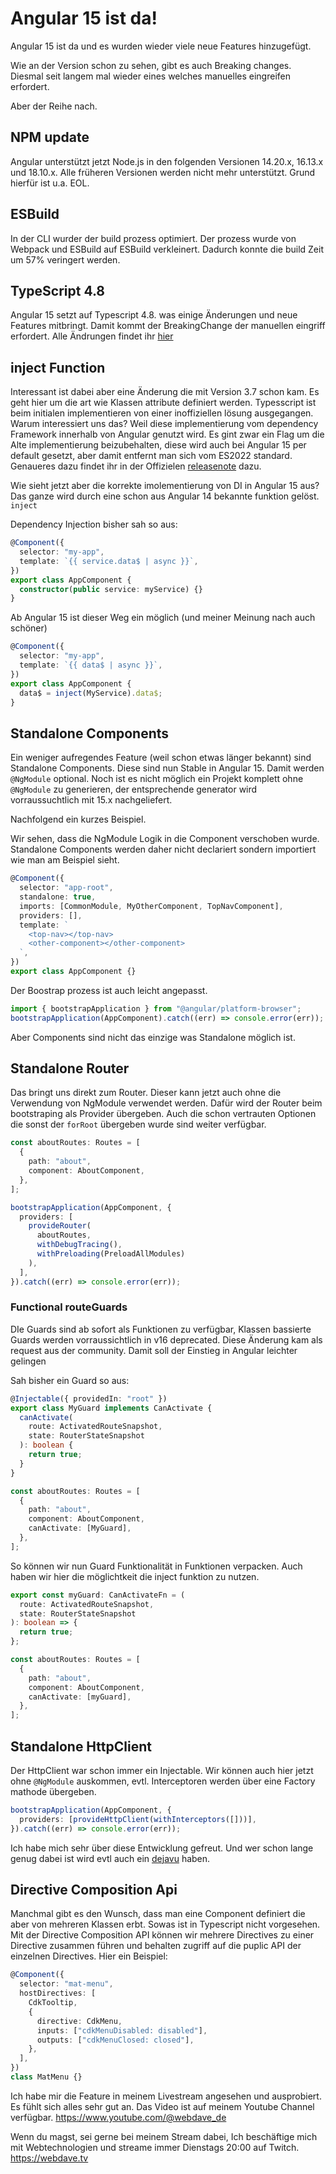 # Angular 15 ist da!

Angular 15 ist da und es wurden wieder viele neue Features hinzugefügt.

Wie an der Version schon zu sehen, gibt es auch Breaking changes.
Diesmal seit langem mal wieder eines welches manuelles eingreifen erfordert.

Aber der Reihe nach.

## NPM update

Angular unterstützt jetzt Node.js in den folgenden Versionen 14.20.x, 16.13.x und 18.10.x.
Alle früheren Versionen werden nicht mehr unterstützt. Grund hierfür ist u.a. EOL.

## ESBuild

In der CLI wurder der build prozess optimiert. Der prozess wurde von Webpack und ESBuild auf ESBuild verkleinert. Dadurch konnte die build Zeit um 57% veringert werden.

## TypeScript 4.8

Angular 15 setzt auf Typescript 4.8. was einige Änderungen und neue Features mitbringt. Damit kommt der BreakingChange der manuellen eingriff erfordert.
Alle Ändrungen findet ihr [hier](https://www.typescriptlang.org/docs/handbook/release-notes/typescript-4-8.html)

## inject Function

Interessant ist dabei aber eine Änderung die mit Version 3.7 schon kam.
Es geht hier um die art wie Klassen attribute definiert werden.
Typesscript ist beim initialen implementieren von einer inoffiziellen lösung ausgegangen. Warum interessiert uns das?
Weil diese implementierung vom dependency Framework innerhalb von Angular genutzt wird. Es gint zwar ein Flag um die Alte implementierung beizubehalten, diese wird auch bei Angular 15 per default gesetzt, aber damit entfernt man sich vom ES2022 standard.
Genaueres dazu findet ihr in der Offizielen [releasenote](https://www.typescriptlang.org/docs/handbook/release-notes/typescript-3-7.html#the-usedefineforclassfields-flag-and-the-declare-property-modifier) dazu.

Wie sieht jetzt aber die korrekte imolementierung von DI in Angular 15 aus?
Das ganze wird durch eine schon aus Angular 14 bekannte funktion gelöst. `inject`

Dependency Injection bisher sah so aus:

```ts
@Component({
  selector: "my-app",
  template: `{{ service.data$ | async }}`,
})
export class AppComponent {
  constructor(public service: myService) {}
}
```

Ab Angular 15 ist dieser Weg ein möglich (und meiner Meinung nach auch schöner)

```ts
@Component({
  selector: "my-app",
  template: `{{ data$ | async }}`,
})
export class AppComponent {
  data$ = inject(MyService).data$;
}
```

## Standalone Components

Ein weniger aufregendes Feature (weil schon etwas länger bekannt) sind Standalone Components.
Diese sind nun Stable in Angular 15.
Damit werden `@NgModule` optional. Noch ist es nicht möglich ein Projekt komplett ohne `@NgModule` zu generieren, der entsprechende generator wird vorraussuchtlich mit 15.x nachgeliefert.

Nachfolgend ein kurzes Beispiel.

Wir sehen, dass die NgModule Logik in die Component verschoben wurde.
Standalone Components werden daher nicht declariert sondern importiert wie man am Beispiel sieht.

```ts
@Component({
  selector: "app-root",
  standalone: true,
  imports: [CommonModule, MyOtherComponent, TopNavComponent],
  providers: [],
  template: `
    <top-nav></top-nav>
    <other-component></other-component>
  `,
})
export class AppComponent {}
```

Der Boostrap prozess ist auch leicht angepasst.

```ts
import { bootstrapApplication } from "@angular/platform-browser";
bootstrapApplication(AppComponent).catch((err) => console.error(err));
```

Aber Components sind nicht das einzige was Standalone möglich ist.

## Standalone Router

Das bringt uns direkt zum Router. Dieser kann jetzt auch ohne die Verwendung von NgModule verwendet werden.
Dafür wird der Router beim bootstraping als Provider übergeben. Auch die schon vertrauten Optionen die sonst der `forRoot` übergeben wurde sind weiter verfügbar.

```ts
const aboutRoutes: Routes = [
  {
    path: "about",
    component: AboutComponent,
  },
];

bootstrapApplication(AppComponent, {
  providers: [
    provideRouter(
      aboutRoutes,
      withDebugTracing(),
      withPreloading(PreloadAllModules)
    ),
  ],
}).catch((err) => console.error(err));
```

### Functional routeGuards

DIe Guards sind ab sofort als Funktionen zu verfügbar, Klassen bassierte Guards werden vorraussichtlich in v16 deprecated. Diese Änderung kam als request aus der community. Damit soll der Einstieg in Angular leichter gelingen

Sah bisher ein Guard so aus:

```ts
@Injectable({ providedIn: "root" })
export class MyGuard implements CanActivate {
  canActivate(
    route: ActivatedRouteSnapshot,
    state: RouterStateSnapshot
  ): boolean {
    return true;
  }
}

const aboutRoutes: Routes = [
  {
    path: "about",
    component: AboutComponent,
    canActivate: [MyGuard],
  },
];
```

So können wir nun Guard Funktionalität in Funktionen verpacken. Auch haben wir hier die möglichtkeit die inject funktion zu nutzen.

```ts
export const myGuard: CanActivateFn = (
  route: ActivatedRouteSnapshot,
  state: RouterStateSnapshot
): boolean => {
  return true;
};

const aboutRoutes: Routes = [
  {
    path: "about",
    component: AboutComponent,
    canActivate: [myGuard],
  },
];
```

## Standalone HttpClient

Der HttpClient war schon immer ein Injectable. Wir können auch hier jetzt ohne `@NgModule` auskommen, evtl. Interceptoren werden über eine Factory mathode übergeben.

```ts
bootstrapApplication(AppComponent, {
  providers: [provideHttpClient(withInterceptors([]))],
}).catch((err) => console.error(err));
```

Ich habe mich sehr über diese Entwicklung gefreut.
Und wer schon lange genug dabei ist wird evtl auch ein [dejavu](https://github.com/web-dave/ng2lala/blob/17b4b55fb2b5fdb9b2977e5f47e0bc6f0dc0cd45/src/main.ts) haben.

## Directive Composition Api

Manchmal gibt es den Wunsch, dass man eine Component definiert die aber von mehreren Klassen erbt.
Sowas ist in Typescript nicht vorgesehen.
Mit der Directive Composition API können wir mehrere Directives zu einer Directive zusammen führen und behalten zugriff auf die puplic API der einzelnen Directives.
Hier ein Beispiel:

```ts
@Component({
  selector: "mat-menu",
  hostDirectives: [
    CdkTooltip,
    {
      directive: CdkMenu,
      inputs: ["cdkMenuDisabled: disabled"],
      outputs: ["cdkMenuClosed: closed"],
    },
  ],
})
class MatMenu {}
```

Ich habe mir die Feature in meinem Livestream angesehen und ausprobiert.
Es fühlt sich alles sehr gut an. Das Video ist auf meinem Youtube Channel verfügbar. https://www.youtube.com/@webdave_de

Wenn du magst, sei gerne bei meinem Stream dabei, Ich beschäftige mich mit Webtechnologien und streame immer Dienstags 20:00 auf Twitch. https://webdave.tv
